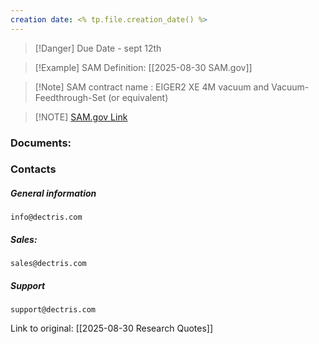 ```yaml
---
creation date: <% tp.file.creation_date() %>
---
```

> [!Danger] Due Date - sept 12th

> [!Example] SAM Definition: [[2025-08-30 SAM.gov]]

> [!Note] SAM contract name : EIGER2 XE 4M vacuum and Vacuum-Feedthrough-Set (or equivalent)

> [!NOTE] [SAM.gov Link](https://sam.gov/search/?index=_all&page=1&pageSize=25&sort=-modifiedDate&sfm%5Bstatus%5D%5Bis_active%5D=true&sfm%5Bstatus%5D%5Bis_inactive%5D=true&sfm%5BsimpleSearch%5D%5BkeywordRadio%5D=ALL&sfm%5BsimpleSearch%5D%5BkeywordTags%5D%5B0%5D%5Bvalue%5D=BSA467122)
> 

### Documents:


### Contacts

##### General information
```
info@dectris.com
```

##### Sales:
```
sales@dectris.com
```

##### Support
```
support@dectris.com
```

Link to original: [[2025-08-30 Research Quotes]]













